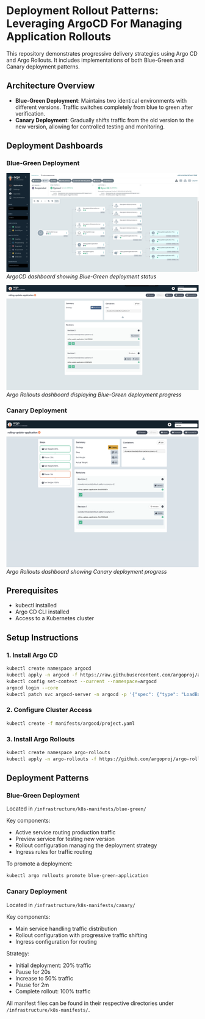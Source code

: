 # Deployment Rollout Patterns: Leveraging ArgoCD For Managing Application Rollouts

This repository demonstrates progressive delivery strategies using Argo CD and Argo Rollouts. It includes implementations of both Blue-Green and Canary deployment patterns.

## Architecture Overview

- **Blue-Green Deployment**: Maintains two identical environments with different versions. Traffic switches completely from blue to green after verification.
- **Canary Deployment**: Gradually shifts traffic from the old version to the new version, allowing for controlled testing and monitoring.

## Deployment Dashboards

### Blue-Green Deployment

![Blue-Green ArgoCD Dashboard](images/blue-green-argocd-dashboard.jpg)
_ArgoCD dashboard showing Blue-Green deployment status_

![Blue-Green Rollout Dashboard](images/blue-green-rollout-dashboard.jpg)
_Argo Rollouts dashboard displaying Blue-Green deployment progress_

### Canary Deployment

![Canary Rollout Dashboard](images/canary-rollout-dashboard.png)
_Argo Rollouts dashboard showing Canary deployment progress_

## Prerequisites

- kubectl installed
- Argo CD CLI installed
- Access to a Kubernetes cluster

## Setup Instructions

### 1. Install Argo CD

```bash
kubectl create namespace argocd
kubectl apply -n argocd -f https://raw.githubusercontent.com/argoproj/argo-cd/stable/manifests/install.yaml
kubectl config set-context --current --namespace=argocd
argocd login --core
kubectl patch svc argocd-server -n argocd -p '{"spec": {"type": "LoadBalancer"}}'
```

### 2. Configure Cluster Access

```bash
kubectl create -f manifests/argocd/project.yaml
```

### 3. Install Argo Rollouts

```bash
kubectl create namespace argo-rollouts
kubectl apply -n argo-rollouts -f https://github.com/argoproj/argo-rollouts/releases/latest/download/install.yaml
```

## Deployment Patterns

### Blue-Green Deployment

Located in `/infrastructure/k8s-manifests/blue-green/`

Key components:

- Active service routing production traffic
- Preview service for testing new version
- Rollout configuration managing the deployment strategy
- Ingress rules for traffic routing

To promote a deployment:

```bash
kubectl argo rollouts promote blue-green-application
```

### Canary Deployment

Located in `/infrastructure/k8s-manifests/canary/`

Key components:

- Main service handling traffic distribution
- Rollout configuration with progressive traffic shifting
- Ingress configuration for routing

Strategy:

- Initial deployment: 20% traffic
- Pause for 20s
- Increase to 50% traffic
- Pause for 2m
- Complete rollout: 100% traffic

All manifest files can be found in their respective directories under `/infrastructure/k8s-manifests/`.
